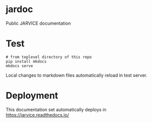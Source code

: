 # jardoc
Public JARVICE documentation

# Test
```
# from toplevel directory of this repo
pip install mkdocs
mkdocs serve
```
Local changes to markdown files automatically reload in test server.


# Deployment
This documentation set automatically deploys in https://jarvice.readthedocs.io/

